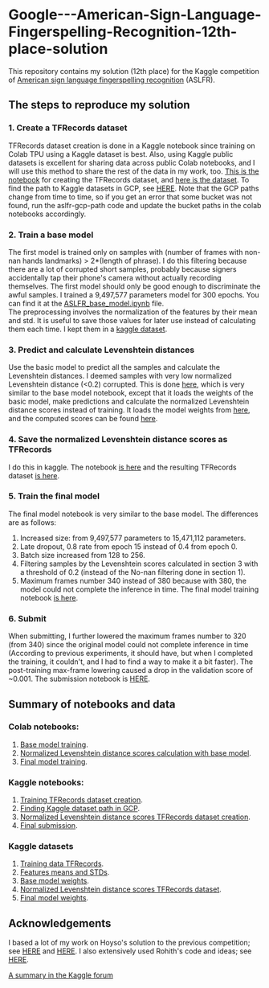 # Google---American-Sign-Language-Fingerspelling-Recognition-12th-place-solution  
This repository contains my solution (12th place) for the Kaggle competition of [American sign language fingerspelling recognition](https://www.kaggle.com/competitions/asl-fingerspelling) (ASLFR).  

## The steps to reproduce my solution
### 1. Create a TFRecords dataset
TFRecords dataset creation is done in a Kaggle notebook since training on Colab TPU using a Kaggle dataset is best. Also, using Kaggle public datasets is excellent for sharing data across public Colab notebooks, and I will use this method to share the rest of the data in my work, too. [This is the notebook](https://www.kaggle.com/shlomoron/aslfr-parquets-to-tfrecords) for creating the TFRecords dataset, and [here is the dataset](https://www.kaggle.com/datasets/shlomoron/aslfr-tfrecords). To find the path to Kaggle datasets in GCP, see [HERE](https://www.kaggle.com/code/shlomoron/aslfr-gcp-path). Note that the GCP paths change from time to time, so if you get an error that some bucket was not found, run the aslfr-gcp-path code and update the bucket paths in the colab notebooks accordingly.
### 2. Train a base model
The first model is trained only on samples with (number of frames with non-nan hands landmarks) > 2*(length of phrase). I do this filtering because there are a lot of corrupted short samples, probably because signers accidentally tap their phone's camera without actually recording themselves. The first model should only be good enough to discriminate the awful samples. I trained a 9,497,577 parameters model for 300 epochs. You can find it at the [ASLFR_base_model.ipynb](https://github.com/shlomoron/Google---American-Sign-Language-Fingerspelling-Recognition-12th-place-solution/blob/main/ASLFR_base_model.ipynb) file.  
The preprocessing involves the normalization of the features by their mean and std. It is useful to save those values for later use instead of calculating them each time. I kept them in a [kaggle dataset](https://www.kaggle.com/datasets/shlomoron/aslfr-means-and-stds).  
### 3. Predict and calculate Levenshtein distances
Use the basic model to predict all the samples and calculate the Levenshtein distances. I deemed samples with very low normalized Levenshtein distance (<0.2) corrupted. This is done [here](https://github.com/shlomoron/Google---American-Sign-Language-Fingerspelling-Recognition-12th-place-solution/blob/main/ASLFR_base_model_predict.ipynb), which is very similar to the base model notebook, except that it loads the weights of the basic model, make predictions and calculate the normalized Levenshtein distance scores instead of training. It loads the model weights from [here](https://www.kaggle.com/datasets/shlomoron/aslfr-base-model), and the computed scores can be found [here](https://www.kaggle.com/datasets/shlomoron/aslfr-base-model-levs). 
### 4. Save the normalized Levenshtein distance scores as TFRecords
I do this in kaggle. The notebook [is here](https://www.kaggle.com/code/shlomoron/aslfr-base-model-levs-tfrecords) and the resulting TFRecords dataset [is here](https://www.kaggle.com/datasets/shlomoron/aslfr-base-model-levs-as-tfrecords).
### 5. Train the final model
The final model notebook is very similar to the base model. The differences are as follows:
1. Increased size: from 9,497,577 parameters to 15,471,112 parameters.
2. Late dropout, 0.8 rate from epoch 15 instead of 0.4 from epoch 0.
3. Batch size increased from 128 to 256.
4. Filtering samples by the Levenshtein scores calculated in section 3 with a threshold of 0.2 (instead of the No-nan filtering done in section 1).
5. Maximum frames number 340 instead of 380 because with 380, the model could not complete the inference in time.
The final model training notebook [is here](https://github.com/shlomoron/Google---American-Sign-Language-Fingerspelling-Recognition-12th-place-solution/blob/main/ASLFR_final_model.ipynb).
### 6. Submit
When submitting, I further lowered the maximum frames number to 320 (from 340) since the original model could not complete inference in time (According to previous experiments, it should have, but when I completed the training, it couldn't, and I had to find a way to make it a bit faster). The post-training max-frame lowering caused a drop in the validation score of ~0.001. The submission notebook is [HERE](https://www.kaggle.com/code/shlomoron/aslfr-final-model-submission).


## Summary of notebooks and data
### Colab notebooks:
1. [Base model training](https://github.com/shlomoron/Google---American-Sign-Language-Fingerspelling-Recognition-12th-place-solution/blob/main/ASLFR_base_model.ipynb).
2. [Normalized Levenshtein distance scores calculation with base model](https://github.com/shlomoron/Google---American-Sign-Language-Fingerspelling-Recognition-12th-place-solution/blob/main/ASLFR_base_model_predict.ipynb).
3. [Final model training](https://github.com/shlomoron/Google---American-Sign-Language-Fingerspelling-Recognition-12th-place-solution/blob/main/ASLFR_final_model.ipynb).
### Kaggle notebooks:
1. [Training TFRecords dataset creation](https://www.kaggle.com/shlomoron/aslfr-parquets-to-tfrecords).
2. [Finding Kaggle dataset path in GCP](https://www.kaggle.com/code/shlomoron/aslfr-gcp-path).
3. [Normalized Levenshtein distance scores TFRecords dataset creation](https://www.kaggle.com/code/shlomoron/aslfr-base-model-levs-tfrecord).
4. [Final submission](https://www.kaggle.com/code/shlomoron/aslfr-final-model-submission).
### Kaggle datasets
1. [Training data TFRecords](https://www.kaggle.com/datasets/shlomoron/aslfr-tfrecords).
2. [Features means and STDs](https://www.kaggle.com/datasets/shlomoron/aslfr-means-and-stds).
3. [Base model weights](https://www.kaggle.com/datasets/shlomoron/aslfr-base-model).
4. [Normalized Levenshtein distance scores TFRecords dataset](https://www.kaggle.com/datasets/shlomoron/aslfr-base-model-levs-as-tfrecords).
5. [Final model weights](https://www.kaggle.com/datasets/shlomoron/aslfr-final-model/settings).

## Acknowledgements
I based a lot of my work on Hoyso's solution to the previous competition; see [HERE](https://www.kaggle.com/competitions/asl-signs/discussion/406684) and [HERE](https://www.kaggle.com/competitions/asl-signs/discussion/406978). I also extensively used Rohith's code and ideas; see [HERE](https://www.kaggle.com/code/irohith/aslfr-ctc-based-on-prev-comp-1st-place).  

[A summary in the Kaggle forum](https://www.kaggle.com/competitions/asl-fingerspelling/discussion/436457)
